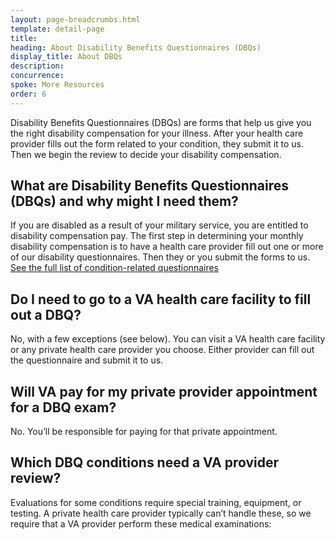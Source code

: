 ```yaml
---
layout: page-breadcrumbs.html
template: detail-page
title: 
heading: About Disability Benefits Questionnaires (DBQs) 
display_title: About DBQs
description: 
concurrence: 
spoke: More Resources
order: 6
---
```


<div class="va-introtext">

Disability Benefits Questionnaires (DBQs) are forms that help us give you the right disability compensation for your illness. 
After your health care provider fills out the form related to your condition, they submit it to us. Then we begin the review 
to decide your disability compensation. 

</div>

## What are Disability Benefits Questionnaires (DBQs) and why might I need them?

If you are disabled as a result of your military service, you are entitled to disability compensation pay. 
The first step in determining your monthly disability compensation is to have a health care provider fill out 
one or more of our disability questionnaires. Then they or you submit the forms to us.  
[See the full list of condition-related questionnaires](https://www.benefits.va.gov/COMPENSATION/dbq_ListByDBQFormName.asp)

## Do I need to go to a VA health care facility to fill out a DBQ?

No, with a few exceptions (see below). You can visit a VA health care facility or any private health care provider 
you choose. Either provider can fill out the questionnaire and submit it to us. 

## Will VA pay for my private provider appointment for a DBQ exam?

No. You’ll be responsible for paying for that private appointment.

## Which DBQ conditions need a VA provider review?

Evaluations for some conditions require special training, equipment, or testing. A private health care provider 
typically can’t handle these, so we require that a VA provider perform these medical examinations:

